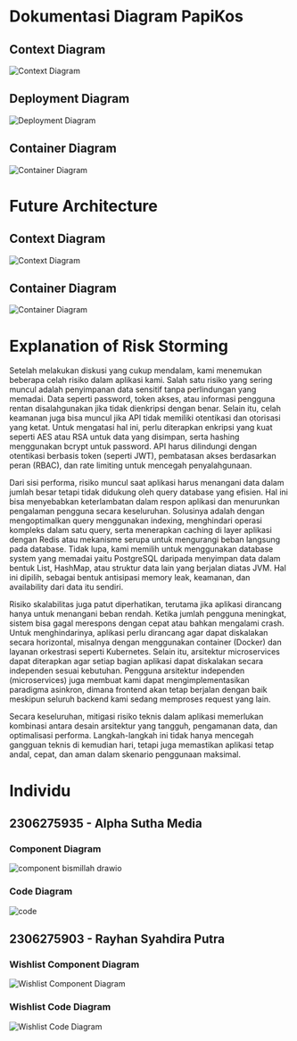 # Dokumentasi Diagram PapiKos

## Context Diagram
![Context Diagram](./image/contextdiagram.png)

## Deployment Diagram
![Deployment Diagram](./image/deploymentdiagram.png)

## Container Diagram
![Container Diagram](./image/containerdiagram.png)

# Future Architecture

## Context Diagram
![Context Diagram](./image/contextdiagram.png)

## Container Diagram
![Container Diagram](./image/containerdiagramfuture.jpg)

# Explanation of Risk Storming

Setelah melakukan diskusi yang cukup mendalam, kami menemukan beberapa celah risiko dalam aplikasi kami. Salah satu risiko yang sering muncul adalah penyimpanan data sensitif tanpa perlindungan yang memadai. Data seperti password, token akses, atau informasi pengguna rentan disalahgunakan jika tidak dienkripsi dengan benar. Selain itu, celah keamanan juga bisa muncul jika API tidak memiliki otentikasi dan otorisasi yang ketat. Untuk mengatasi hal ini, perlu diterapkan enkripsi yang kuat seperti AES atau RSA untuk data yang disimpan, serta hashing menggunakan bcrypt untuk password. API harus dilindungi dengan otentikasi berbasis token (seperti JWT), pembatasan akses berdasarkan peran (RBAC), dan rate limiting untuk mencegah penyalahgunaan.

Dari sisi performa, risiko muncul saat aplikasi harus menangani data dalam jumlah besar tetapi tidak didukung oleh query database yang efisien. Hal ini bisa menyebabkan keterlambatan dalam respon aplikasi dan menurunkan pengalaman pengguna secara keseluruhan. Solusinya adalah dengan mengoptimalkan query menggunakan indexing, menghindari operasi kompleks dalam satu query, serta menerapkan caching di layer aplikasi dengan Redis atau mekanisme serupa untuk mengurangi beban langsung pada database. Tidak lupa, kami memilih untuk menggunakan database system yang memadai yaitu PostgreSQL daripada menyimpan data dalam bentuk List, HashMap, atau struktur data lain yang berjalan diatas JVM. Hal ini dipilih, sebagai bentuk antisipasi memory leak, keamanan, dan availability dari data itu sendiri. 

Risiko skalabilitas juga patut diperhatikan, terutama jika aplikasi dirancang hanya untuk menangani beban rendah. Ketika jumlah pengguna meningkat, sistem bisa gagal merespons dengan cepat atau bahkan mengalami crash. Untuk menghindarinya, aplikasi perlu dirancang agar dapat diskalakan secara horizontal, misalnya dengan menggunakan container (Docker) dan layanan orkestrasi seperti Kubernetes. Selain itu, arsitektur microservices dapat diterapkan agar setiap bagian aplikasi dapat diskalakan secara independen sesuai kebutuhan. Pengguna arsitektur independen (microservices) juga membuat kami dapat mengimplementasikan paradigma asinkron, dimana frontend akan tetap berjalan dengan baik meskipun seluruh backend kami sedang memproses request yang lain.

Secara keseluruhan, mitigasi risiko teknis dalam aplikasi memerlukan kombinasi antara desain arsitektur yang tangguh, pengamanan data, dan optimalisasi performa. Langkah-langkah ini tidak hanya mencegah gangguan teknis di kemudian hari, tetapi juga memastikan aplikasi tetap andal, cepat, dan aman dalam skenario penggunaan maksimal.

# Individu
## 2306275935 - Alpha Sutha Media
### Component Diagram
![component bismillah drawio](https://github.com/user-attachments/assets/3458e5d7-e1cf-41f7-9b2e-2aaac2e1bfe9)
### Code Diagram
![code](https://github.com/user-attachments/assets/962cbdd4-bec0-46cc-ac09-7475a4fa3290)

## 2306275903 - Rayhan Syahdira Putra
### Wishlist Component Diagram
![Wishlist Component Diagram](./image/WishlistComponentDiagram.png)

### Wishlist Code Diagram
![Wishlist Code Diagram](./image/wishlistCodeDiagram.png)
